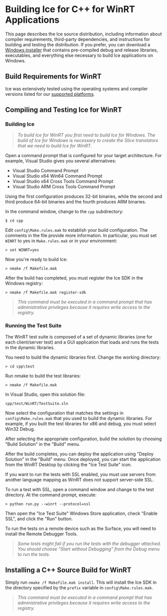 # Building Ice for C++ for WinRT Applications

This page describes the Ice source distribution, including information about compiler requirements, third-party dependencies, and instructions for building and testing the distribution. If you prefer, you can download a [Windows installer](https://doc.zeroc.com/display/Ice36/Using+the+Windows+Binary+Distribution) that contains pre-compiled debug and release libraries, executables, and everything else necessary to build Ice applications on Windows.

## Build Requirements for WinRT

Ice was extensively tested using the operating systems and compiler versions listed for our [supported platforms](https://zeroc.com/platforms_3_6_0.html).

## Compiling and Testing Ice for WinRT

### Building Ice

> *To build Ice for WinRT you first need to build Ice for Windows. The build of Ice for Windows is necessary to create the Slice translators that we need to build Ice for WinRT.*

Open a command prompt that is configured for your target architecture. For example, Visual Studio gives you several alternatives:

- Visual Studio Command Prompt
- Visual Studio x64 Win64 Command Prompt
- Visual Studio x64 Cross Tools Command Prompt
- Visual Studio ARM Cross Tools Command Prompt

Using the first configuration produces 32-bit binaries, while the second and third produce 64-bit binaries and the fourth produces ARM binaries.

In the command window, change to the ```cpp``` subdirectory:

    $ cd cpp

Edit ```config\Make.rules.mak``` to establish your build configuration. The comments in the file provide more information. In particular, you must set ```WINRT``` to yes in ```Make.rules.mak``` or in your environment:

    > set WINRT=yes

Now you're ready to build Ice:

    > nmake /f Makefile.mak

After the build has completed, you must register the Ice SDK in the Windows registry:

    > nmake /f Makefile.mak register-sdk

> *This command must be executed in a command prompt that has administrative privileges because it requires write access to the registry.*

### Running the Test Suite

The WinRT test suite is composed of a set of dynamic libraries (one for each client/server test) and a GUI application that loads and runs the tests in the dynamic libraries.

You need to build the dynamic libraries first. Change the working directory:

    > cd cpp\test

Run nmake to build the test libraries:

    > nmake /f Makefile.mak

In Visual Studio, open this solution file:

    cpp/test/WinRT/TestSuite.sln

Now select the configuration that matches the settings in ```config\Make.rules.mak``` that you used to build the dynamic libraries. For example, if you built the test libraries for x86 and debug, you must select Win32 Debug.

After selecting the appropriate configuration, build the solution by choosing "Build Solution" in the "Build" menu.

After the build completes, you can deploy the application using "Deploy Solution" in the "Build" menu. Once deployed, you can start the application from the WinRT Desktop by clicking the "Ice Test Suite" icon.

If you want to run the tests with SSL enabled, you must use servers from another language mapping as WinRT does not support server-side SSL.

To run a test with SSL, open a command window and change to the test directory. At the command prompt, execute:

    > python run.py --winrt --protocol=ssl

Then open the "Ice Test Suite" Windows Store application, check "Enable SSL", and click the "Run" button.

To run the tests on a remote device such as the Surface, you will need to install the Remote Debugger Tools.

> *Some tests might fail if you run the tests with the debugger attached. You should choose "Start without Debugging" from the Debug menu to run the tests.*

## Installing a C++ Source Build for WinRT

Simply run ```nmake /f Makefile.mak install```. This will install the Ice SDK in the directory specified by the ```prefix``` variable in ```config\Make.rules.mak```.

> *This command must be executed in a command prompt that has administrative privileges because it requires write access to the registry.*
